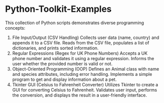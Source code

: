 # Python-Toolkit-Examples

This collection of Python scripts demonstrates diverse programming concepts:

1. File Input/Output (CSV Handling)
Collects user data (name, country) and appends it to a CSV file.
Reads from the CSV file, populates a list of dictionaries, and prints sorted information.
2. Regular Expressions (Regex for UK Phone Numbers)
Accepts a UK phone number and validates it using a regular expression.
Informs the user whether the provided number is valid or not.
3. Object-Oriented Programming (OOP)
Defines an Animal class with name and species attributes, including error handling.
Implements a simple program to get and display information about a pet.
4. Tkinter GUI (Celsius to Fahrenheit Converter)
Utilizes Tkinter to create a GUI for converting Celsius to Fahrenheit.
Validates user input, performs the conversion, and displays the result in a user-friendly interface.
